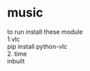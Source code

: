 # music<br>
to run install these module <br>
1.vlc<br>
pip install python-vlc<br>
2. time <br>
inbuilt<br>

